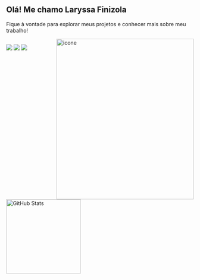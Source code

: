 ## Olá! Me chamo Laryssa Finizola
Fique à vontade para explorar meus projetos e conhecer mais sobre meu trabalho!

<!--
<div style="display: inline_block"><br>
  <img align="center" alt="Java" height="30" width="40" src= "https://cdn.jsdelivr.net/gh/devicons/devicon@latest/icons/java/java-original.svg" />
  <img align="center" alt="DotNet" height="30" width="40" src="https://github.com/devicons/devicon/blob/master/icons/dot-net/dot-net-plain.svg">
  <img align="center" alt="CSharp" height="30" width="40" src="https://github.com/devicons/devicon/blob/master/icons/csharp/csharp-plain.svg">
  <img align="center" alt="JavaScript" height="30" width="40" src="https://raw.githubusercontent.com/devicons/devicon/master/icons/javascript/javascript-plain.svg">
  <img align="center" alt="React" height="30" width="40" src="https://raw.githubusercontent.com/devicons/devicon/master/icons/react/react-original.svg">
  <img align="center" alt="Python" height="30" width="40" src="https://raw.githubusercontent.com/devicons/devicon/master/icons/python/python-original.svg">
  <img align="center" alt="HTML" height="30" width="40" src="https://raw.githubusercontent.com/devicons/devicon/master/icons/html5/html5-original.svg">
  <img align="center" alt="CSS" height="30" width="40" src="https://raw.githubusercontent.com/devicons/devicon/master/icons/css3/css3-original.svg">
</div>
-->


<img  align="right" width="369" height="432" alt="icone" src="https://github.com/user-attachments/assets/b9868082-843d-4df4-bfc1-6a9516ebae60" />


##

<div>
  <a href="https://www.instagram.com/lary.dev/" target="_blank"><img src="https://img.shields.io/badge/-Instagram-%23E4405F?style=for-the-badge&logo=instagram&logoColor=white" target="_blank"></a>
  <a href = "mailto:laryssafinizoladev@gmail.com"><img src="https://img.shields.io/badge/Gmail-D14836?style=for-the-badge&logo=gmail&logoColor=white" target="_blank"></a>
  <a href="https://www.linkedin.com/in/laryssafinizola" target="_blank"><img src="https://img.shields.io/badge/-LinkedIn-%230077B5?style=for-the-badge&logo=linkedin&logoColor=white" target="_blank"></a>   
</div>

<p>  
<img 
      align="left" 
      alt="GitHub Stats" 
      height="200" 
      style = "padding-right: 10px"
      src="https://github-readme-stats.vercel.app/api/top-langs/?username=laryssa-finizola&theme=tokyonight&layout=compact&custom_title=Tecnologias&langs_count=9" 
  />
</p>
